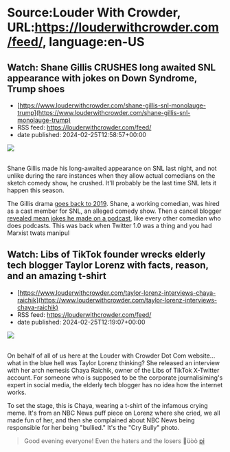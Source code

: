 # Source:Louder With Crowder, URL:https://louderwithcrowder.com/feed/, language:en-US

## Watch: Shane Gillis CRUSHES long awaited SNL appearance with jokes on Down Syndrome, Trump shoes
 - [https://www.louderwithcrowder.com/shane-gillis-snl-monolauge-trump](https://www.louderwithcrowder.com/shane-gillis-snl-monolauge-trump)
 - RSS feed: https://louderwithcrowder.com/feed/
 - date published: 2024-02-25T12:58:57+00:00

<img src="https://www.louderwithcrowder.com/media-library/image.png?id=51558758&amp;width=1200&amp;height=800&amp;coordinates=200%2C0%2C0%2C0" /><br /><br /><p>Shane Gillis made his long-awaited appearance on SNL last night, and not unlike during the rare instances when they allow actual comedians on the sketch comedy show, he crushed. It'll probably be the last time SNL lets it happen this season.</p><p>The Gillis drama <a href="https://www.louderwithcrowder.com/snl-goes-in-on-cancel-culture-and-cans-shane-gillis-he-responds-with-class" target="_blank">goes back to 2019</a>. Shane, a working comedian, was hired as a cast member for SNL, an alleged comedy show. Then a cancel blogger <a href="https://www.louderwithcrowder.com/watch-bill-burr-jim-jeffries-excoriate-snl-for-cancelling-shane-gillis" target="_blank">revealed mean jokes he made on a podcast</a>, like every other comedian who does podcasts. This was back when Twitter 1.0 was a thing and you had Marxist twats manipul

## Watch: Libs of TikTok founder wrecks elderly tech blogger Taylor Lorenz with facts, reason, and an amazing t-shirt
 - [https://www.louderwithcrowder.com/taylor-lorenz-interviews-chaya-raichik](https://www.louderwithcrowder.com/taylor-lorenz-interviews-chaya-raichik)
 - RSS feed: https://louderwithcrowder.com/feed/
 - date published: 2024-02-25T12:19:07+00:00

<img src="https://www.louderwithcrowder.com/media-library/image.png?id=51558621&amp;width=1200&amp;height=800&amp;coordinates=200%2C0%2C0%2C0" /><br /><br /><p>On behalf of all of us here at the Louder with Crowder Dot Com website... what in the blue hell was Taylor Lorenz thinking? She released an interview with her arch nemesis Chaya Raichik, owner of the Libs of TikTok X-Twitter account. For someone who is supposed to be the corporate journalisiming's expert in social media, the elderly tech blogger has no idea how the internet works.</p><p>To set the stage, this is Chaya, wearing a t-shirt of the infamous crying meme. It's from an NBC News puff piece on Lorenz where she cried, we all made fun of her, and then she complained about NBC News being responsible for her being "bullied." It's the "Cry Bully" photo.</p><div class="rm-embed embed-media"><blockquote class="twitter-tweet">Good evening everyone! Even the haters and the losers üòò <a href="https://t.co/WhVy9onwd6">pi

